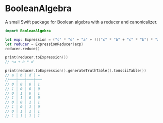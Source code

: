 # BooleanAlgebra

A small Swift package for Boolean algebra with a reducer and canonicalizer.

```swift
import BooleanAlgebra

let exp: Expression = ("c" * "d" + "a" + !(("c" * "b" + "c" * "b") * "a")) * ¬"a" + "b" * "d"
let reducer = ExpressionReducer(exp)
reducer.reduce()

print(reducer.toExpression())
// ¬a + b * d

print(reducer.toExpression().generateTruthTable().toAsciiTable())
// a │ b │ d │ = 
//───┼───┼───┼───
// 0 │ 0 │ 0 │ 1 
// 1 │ 0 │ 0 │ 0 
// 0 │ 1 │ 0 │ 1 
// 1 │ 1 │ 0 │ 0 
// 0 │ 0 │ 1 │ 1 
// 1 │ 0 │ 1 │ 0 
// 0 │ 1 │ 1 │ 1 
// 1 │ 1 │ 1 │ 1 
```
